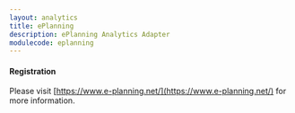 ```yaml
---
layout: analytics
title: ePlanning
description: ePlanning Analytics Adapter
modulecode: eplanning
---
```


#### Registration

Please visit [https://www.e-planning.net/](https://www.e-planning.net/) for more information.

